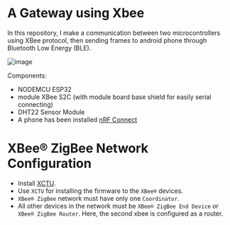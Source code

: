 # A Gateway using Xbee

In this repository, I make a communication between two microcontrollers using XBee protocol, then sending frames to android phone through Bluetooth Low Energy (BLE). 

![image](https://github.com/nub-atur/simple-xbee-gateway/assets/136115054/38464109-f88d-4a5b-aa67-736b78088385)

Components:
  - NODEMCU ESP32
  - module XBee S2C (with module board base shield for easily serial connecting)
  - DHT22 Sensor Module 
  - A phone has been installed [nRF Connect](https://play.google.com/store/apps/details?id=no.nordicsemi.android.mcp&hl=en_US&pli=1)

# XBee® ZigBee Network Configuration
- Install [XCTU](http://www.digi.com/products/wireless-wired-embedded-solutions/zigbee-rf-modules/xctu).
- Use `XCTU` for installing the firmware to the `XBee®` devices.
- `XBee® ZigBee` network must have only one `Coordinator`.
- All other devices in the network must be `XBee® ZigBee End Device` or `XBee® ZigBee Router`. Here, the second xbee is configured as a router.
